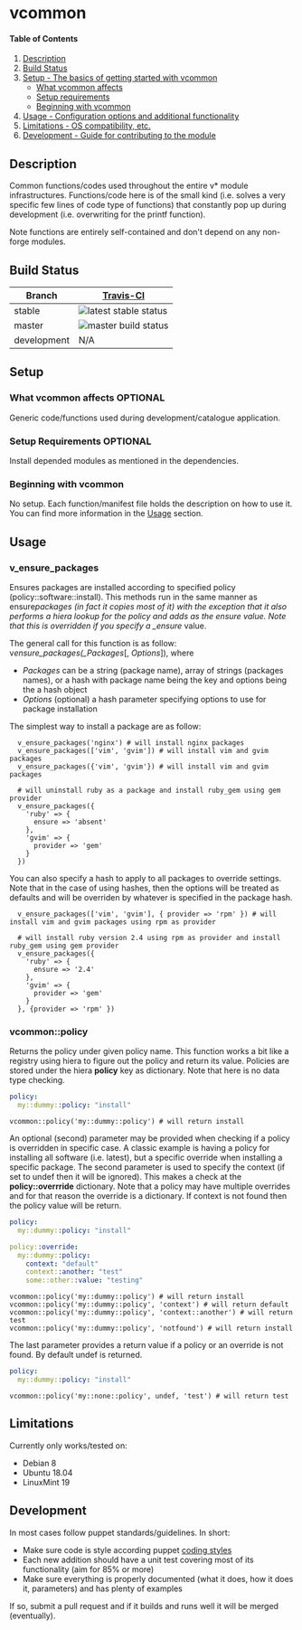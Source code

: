 # vcommon

#### Table of Contents

1. [Description](#description)
2. [Build Status](#build-status)
3. [Setup - The basics of getting started with vcommon](#setup)
   - [What vcommon affects](#what-vcommon-affects)
   - [Setup requirements](#setup-requirements)
   - [Beginning with vcommon](#beginning-with-vcommon)
4. [Usage - Configuration options and additional functionality](#usage)
5. [Limitations - OS compatibility, etc.](#limitations)
6. [Development - Guide for contributing to the module](#development)

## Description

Common functions/codes used throughout the entire v\* module infrastructures. Functions/code here is of the small kind (i.e. solves a very specific few lines of code type of functions) that constantly pop up during development (i.e. overwriting for the printf function).

Note functions are entirely self-contained and don't depend on any non-forge modules.

## Build Status

| Branch      | [Travis-CI](https://travis-ci.org/valsr/puppet-vcommon/branches)                      |
| ----------- | ------------------------------------------------------------------------------------- |
| stable      | ![latest stable status](https://travis-ci.org/valsr/puppet-vcommon.svg?branch=stable) |
| master      | ![master build status](https://travis-ci.org/valsr/puppet-vcommon.svg?branch=master)  |
| development | N/A                                                                                   |

## Setup

### What vcommon affects **OPTIONAL**

Generic code/functions used during development/catalogue application.

### Setup Requirements **OPTIONAL**

Install depended modules as mentioned in the dependencies.

### Beginning with vcommon

No setup. Each function/manifest file holds the description on how to use it. You can find more information in the [Usage](#usage) section.

## Usage

### v_ensure_packages

Ensures packages are installed according to specified policy (policy::software::install). This methods run in the same manner as ensure*packages (in fact it copies most of it) with the exception that it also performs a hiera lookup for the policy and adds as the ensure value. Note that this is overridden if you specify a \_ensure* value.

The general call for this function is as follow: v*ensure_packages(\_Packages*[, *Options*]), where

- _Packages_ can be a string (package name), array of strings (packages names), or a hash with package name being the key and options being the a hash object
- _Options_ (optional) a hash parameter specifying options to use for package installation

The simplest way to install a package are as follow:

```puppet
  v_ensure_packages('nginx') # will install nginx packages
  v_ensure_packages(['vim', 'gvim']) # will install vim and gvim packages
  v_ensure_packages({'vim', 'gvim'}) # will install vim and gvim packages

  # will uninstall ruby as a package and install ruby_gem using gem provider
  v_ensure_packages({
    'ruby' => {
      ensure => 'absent'
    },
    'gvim' => {
      provider => 'gem'
    }
  })
```

You can also specify a hash to apply to all packages to override settings. Note that in the case of using hashes, then the options will be treated as defaults and will be overriden by whatever is specified in the package hash.

```puppet
  v_ensure_packages(['vim', 'gvim'], { provider => 'rpm' }) # will install vim and gvim packages using rpm as provider

  # will install ruby version 2.4 using rpm as provider and install ruby_gem using gem provider
  v_ensure_packages({
    'ruby' => {
      ensure => '2.4'
    },
    'gvim' => {
      provider => 'gem'
    }
  }, {provider => 'rpm' })
```

### vcommon::policy

Returns the policy under given policy name. This function works a bit like a registry using hiera to figure out the
policy and return its value. Policies are stored under the hiera **policy** key as dictionary. Note that here is no
data type checking.

```yaml
policy:
  my::dummy::policy: "install"
```

```puppet
vcommon::policy('my::dummy::policy') # will return install
```

An optional (second) parameter may be provided when checking if a policy is overridden in specific case. A classic
example is having a policy for installing all software (i.e. latest), but a specific override when installing a specific
package. The second parameter is used to specify the context (if set to undef then it will be ignored). This makes a
check at the **policy::overrride** dictionary. Note that a policy may have multiple overrides and for that reason the
override is a dictionary. If context is not found then the policy value will be return.

```yaml
policy:
  my::dummy::policy: "install"

policy::override:
  my::dummy::policy:
    context: "default"
    context::another: "test"
    some::other::value: "testing"
```

```puppet
vcommon::policy('my::dummy::policy') # will return install
vcommon::policy('my::dummy::policy', 'context') # will return default
vcommon::policy('my::dummy::policy', 'context::another') # will return test
vcommon::policy('my::dummy::policy', 'notfound') # will return install
```

The last parameter provides a return value if a policy or an override is not found. By default undef is returned.

```yaml
policy:
  my::dummy::policy: "install"
```

```puppet
vcommon::policy('my::none::policy', undef, 'test') # will return test
```

## Limitations

Currently only works/tested on:

- Debian 8
- Ubuntu 18.04
- LinuxMint 19

## Development

In most cases follow puppet standards/guidelines. In short:

- Make sure code is style according puppet [coding styles](https://puppet.com/docs/puppet/5.5/style_guide.html)
- Each new addition should have a unit test covering most of its functionality (aim for 85% or more)
- Make sure everything is properly documented (what it does, how it does it, parameters) and has plenty of examples

If so, submit a pull request and if it builds and runs well it will be merged (eventually).
